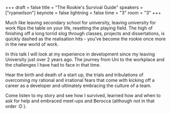 +++
draft = false
title = "The Rookie's Survival Guide"
speakers = ["ryanwilson"]
keynote = false
lightning = false
time = "3"
room = "3"
+++

Much like leaving secondary school for university, leaving university for work flips the table on your life, resetting the playing field. The high of finishing off a long torrid slog through classes, projects and dissertations, is quickly dashed as the realisation hits - you’ve become the rookie once more in the new world of work. 

In this talk I will look at my experience in development since my leaving University just over 2 years ago. The journey from Uni to the workplace and the challenges I have had to face in that time.

Hear the birth and death of a start up, the trials and tribulations of overcoming my rational and irrational fears that come with kicking off a career as a developer and ultimately embracing the culture of a team.

Come listen to my story and see how I survived, learned how and when to ask for help and embraced meet-ups and Berocca (although not in that order :D ).